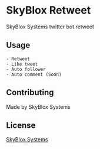 # SkyBlox Retweet

SkyBlox Systems twitter bot retweet 

## Usage

```Twitter bot
- Retweet
- Like tweet
- Auto follower
- Auto comment (Soon)
```

## Contributing
Made by SkyBlox Systems

## License
[SkyBlox Systems](https://www.skybloxsystems.ga/server/skybloxnode/TOS.html)

